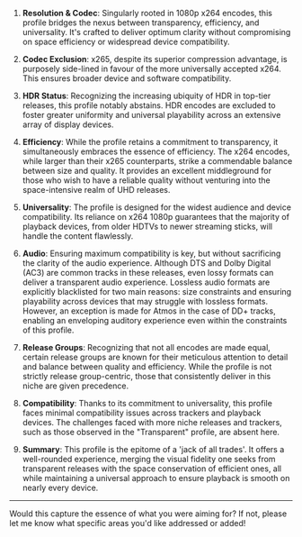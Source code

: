 
1. **Resolution & Codec**: Singularly rooted in 1080p x264 encodes, this profile bridges the nexus between transparency, efficiency, and universality. It's crafted to deliver optimum clarity without compromising on space efficiency or widespread device compatibility.

2. **Codec Exclusion**: x265, despite its superior compression advantage, is purposely side-lined in favour of the more universally accepted x264. This ensures broader device and software compatibility.

3. **HDR Status**: Recognizing the increasing ubiquity of HDR in top-tier releases, this profile notably abstains. HDR encodes are excluded to foster greater uniformity and universal playability across an extensive array of display devices.

4. **Efficiency**: While the profile retains a commitment to transparency, it simultaneously embraces the essence of efficiency. The x264 encodes, while larger than their x265 counterparts, strike a commendable balance between size and quality. It provides an excellent middleground for those who wish to have a reliable quality without venturing into the space-intensive realm of UHD releases.

5. **Universality**: The profile is designed for the widest audience and device compatibility. Its reliance on x264 1080p guarantees that the majority of playback devices, from older HDTVs to newer streaming sticks, will handle the content flawlessly.

6. **Audio**: Ensuring maximum compatibility is key, but without sacrificing the clarity of the audio experience. Although DTS and Dolby Digital (AC3) are common tracks in these releases, even lossy formats can deliver a transparent audio experience. Lossless audio formats are explicitly blacklisted for two main reasons: size constraints and ensuring playability across devices that may struggle with lossless formats. However, an exception is made for Atmos in the case of DD+ tracks, enabling an enveloping auditory experience even within the constraints of this profile.

7. **Release Groups**: Recognizing that not all encodes are made equal, certain release groups are known for their meticulous attention to detail and balance between quality and efficiency. While the profile is not strictly release group-centric, those that consistently deliver in this niche are given precedence.

8. **Compatibility**: Thanks to its commitment to universality, this profile faces minimal compatibility issues across trackers and playback devices. The challenges faced with more niche releases and trackers, such as those observed in the "Transparent" profile, are absent here.

9. **Summary**: This profile is the epitome of a 'jack of all trades'. It offers a well-rounded experience, merging the visual fidelity one seeks from transparent releases with the space conservation of efficient ones, all while maintaining a universal approach to ensure playback is smooth on nearly every device.

--- 

Would this capture the essence of what you were aiming for? If not, please let me know what specific areas you'd like addressed or added!